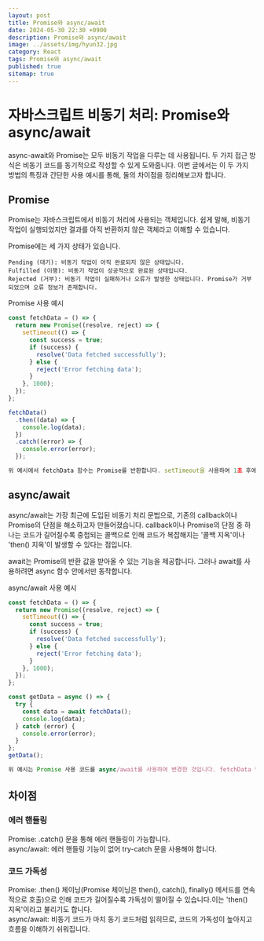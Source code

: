 ```yaml
---
layout: post
title: Promise와 async/await
date: 2024-05-30 22:30 +0900
description: Promise와 async/await
image: ../assets/img/hyun32.jpg
category: React
tags: Promise와 async/await
published: true
sitemap: true
---
```


# 자바스크립트 비동기 처리: Promise와 async/await
async-await와 Promise는 모두 비동기 작업을 다루는 데 사용됩니다. 두 가지 접근 방식은 비동기 코드를 동기적으로 작성할 수 있게 도와줍니다. 이번 글에서는 이 두 가지 방법의 특징과 간단한 사용 예시를 통해, 둘의 차이점을 정리해보고자 합니다.

## Promise
Promise는 자바스크립트에서 비동기 처리에 사용되는 객체입니다. 쉽게 말해, 비동기 작업이 실행되었지만 결과를 아직 반환하지 않은 객체라고 이해할 수 있습니다.

Promise에는 세 가지 상태가 있습니다.
````
Pending (대기): 비동기 작업이 아직 완료되지 않은 상태입니다.
Fulfilled (이행): 비동기 작업이 성공적으로 완료된 상태입니다.
Rejected (거부): 비동기 작업이 실패하거나 오류가 발생한 상태입니다. Promise가 거부되었으며 오류 정보가 존재합니다.
````

Promise 사용 예시
````javascript
const fetchData = () => {
  return new Promise((resolve, reject) => {
    setTimeout(() => {
      const success = true;
      if (success) {
        resolve('Data fetched successfully');
      } else {
        reject('Error fetching data');
      }
    }, 1000);
  });
};

fetchData()
  .then((data) => {
    console.log(data);
  })
  .catch((error) => {
    console.error(error);
  });

위 예시에서 fetchData 함수는 Promise를 반환합니다. setTimeout을 사용하여 1초 후에 데이터를 성공적으로 가져왔는지 여부를 결정합니다. 성공하면 resolve를 호출하고, 실패하면 reject를 호출합니다. then()과 catch()를 체이닝하여 비동기 로직의 성공 여부에 따라 분기 처리를 할 수 있습니다.
````

## async/await
async/await는 가장 최근에 도입된 비동기 처리 문법으로, 기존의 callback이나 Promise의 단점을 해소하고자 만들어졌습니다. callback이나 Promise의 단점 중 하나는 코드가 길어질수록 중첩되는 콜백으로 인해 코드가 복잡해지는 '콜백 지옥'이나 'then() 지옥'이 발생할 수 있다는 점입니다.

await는 Promise의 반환 값을 받아올 수 있는 기능을 제공합니다. 그러나 await를 사용하려면 async 함수 안에서만 동작합니다.

async/await 사용 예시
````javascript
const fetchData = () => {
  return new Promise((resolve, reject) => {
    setTimeout(() => {
      const success = true;
      if (success) {
        resolve('Data fetched successfully');
      } else {
        reject('Error fetching data');
      }
    }, 1000);
  });
};

const getData = async () => {
  try {
    const data = await fetchData();
    console.log(data);
  } catch (error) {
    console.error(error);
  }
};
getData();

위 예시는 Promise 사용 코드를 async/await를 사용하여 변경한 것입니다. fetchData 함수는 이전과 동일하게 Promise를 반환합니다. getData 함수는 async 함수로 정의되었으며, await를 사용하여 fetchData의 반환 값을 받아옵니다. try-catch 문을 사용하여 에러를 핸들링합니다.
````

## 차이점
### 에러 핸들링
Promise: .catch() 문을 통해 에러 핸들링이 가능합니다.<br>
async/await: 에러 핸들링 기능이 없어 try-catch 문을 사용해야 합니다.

### 코드 가독성
Promise: .then() 체이닝(Promise 체이닝은 then(), catch(), finally() 메서드를 연속적으로 호출)으로 인해 코드가 길어질수록 가독성이 떨어질 수 있습니다.이는 'then() 지옥'이라고 불리기도 합니다.<br>
async/await: 비동기 코드가 마치 동기 코드처럼 읽히므로, 코드의 가독성이 높아지고 흐름을 이해하기 쉬워집니다.

